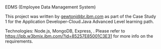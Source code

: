 EDMS (Employee Data Management System)

This project was written by gewtonj@br.ibm.com as part of the Case Study 1 for the
Application Developer-Cloud.Java Advanced Level learning path.

Technologies: Node.js, MongoDB, Express, . Please refer to https://lpb.w3bmix.ibm.com/?id=85257E85001C3E31
for more info on the requirements.